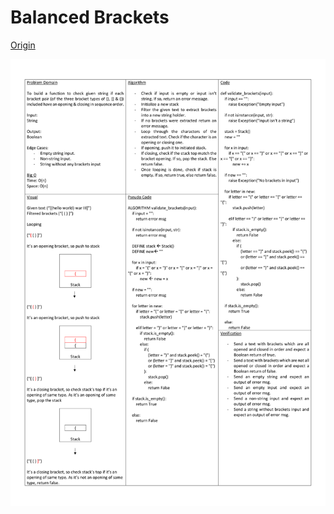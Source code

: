 # Balanced Brackets

[Origin](https://www.hackerrank.com/challenges/ctci-balanced-brackets/problem)

![Whiteboard](./whiteboard.jpg)
